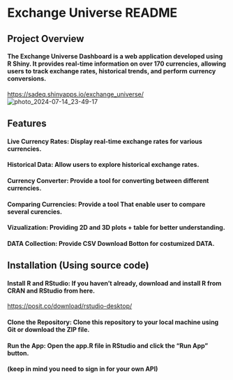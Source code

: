 # Exchange Universe README

## Project Overview

#### The Exchange Universe Dashboard is a web application developed using R Shiny. It provides real-time information on over 170 currencies, allowing users to track exchange rates, historical trends, and perform currency conversions.

https://sadeq.shinyapps.io/exchange_universe/
![photo_2024-07-14_23-49-17](https://github.com/user-attachments/assets/1dce4e24-afe3-4a19-b608-bad4aaa968fe)

## Features

#### Live Currency Rates: Display real-time exchange rates for various currencies.
#### Historical Data: Allow users to explore historical exchange rates.
#### Currency Converter: Provide a tool for converting between different currencies.
#### Comparing Currencies: Provide a tool That enable user to compare several curencies.
#### Vizualization: Providing 2D and 3D plots + table for better understanding.
#### DATA Collection: Provide CSV Download Botton for costumized DATA.

## Installation (Using source code)

#### Install R and RStudio: If you haven’t already, download and install R from CRAN and RStudio from here.
https://posit.co/download/rstudio-desktop/
#### Clone the Repository: Clone this repository to your local machine using Git or download the ZIP file.
#### Run the App: Open the app.R file in RStudio and click the “Run App” button.
#### (keep in mind you need to sign in for your own API)
